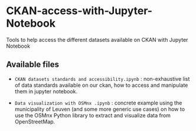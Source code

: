# CKAN-access-with-Jupyter-Notebook
Tools to help access the different datasets available on CKAN with Jupyter Notebook

## Available files



* `CKAN datasets standards and accessibility.ipynb` : non-exhaustive list of data standards available on our ckan, how to access and manipulate them in jupyter notebook.

* `Data visualization with OSMnx .ipynb` : concrete example using the municipality of Leuven (and some more generic use cases) on how to use the OSMnx Python library to extract and visualize data from OpenStreetMap.
